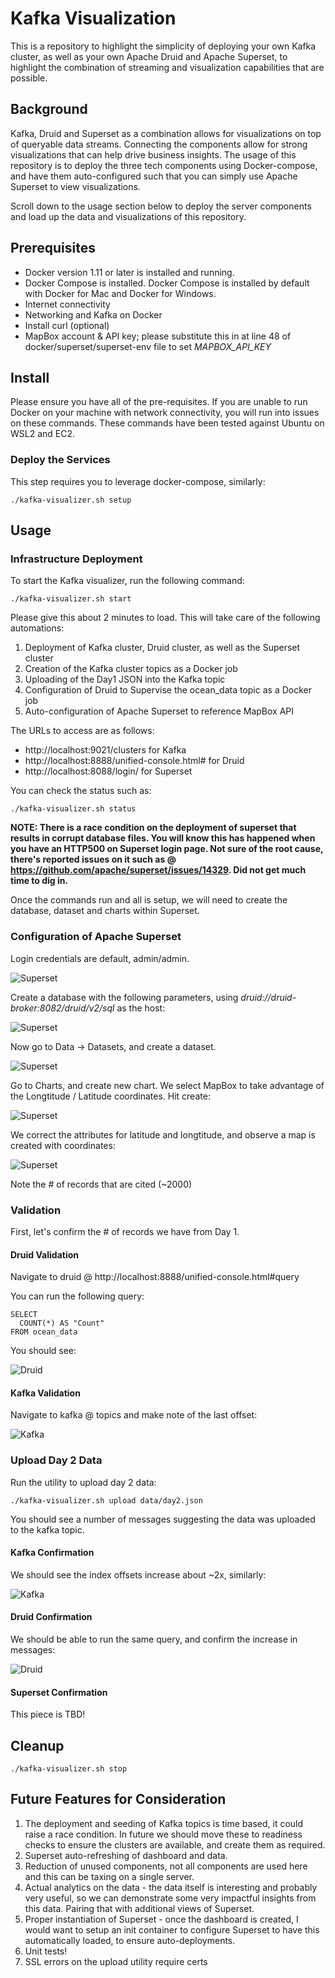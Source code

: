 # Kafka Visualization

This is a repository to highlight the simplicity of deploying your own Kafka cluster, as well as your own Apache Druid and Apache Superset, to highlight the combination of streaming and visualization capabilities that are possible.

## Background

Kafka, Druid and Superset as a combination allows for visualizations on top of queryable data streams. Connecting the components allow for strong visualizations that can help drive business insights. The usage of this repository is to deploy the three tech components using Docker-compose, and have them auto-configured such that you can simply use Apache Superset to view visualizations.

Scroll down to the usage section below to deploy the server components and load up the data and visualizations of this repository.

## Prerequisites

* Docker version 1.11 or later is installed and running.
* Docker Compose is installed. Docker Compose is installed by default with Docker for Mac and Docker for Windows.
* Internet connectivity
* Networking and Kafka on Docker
* Install curl (optional)
* MapBox account & API key; please substitute this in at line 48 of docker/superset/superset-env file to set *MAPBOX_API_KEY*

## Install

Please ensure you have all of the pre-requisites. If you are unable to run Docker on your machine with network connectivity, you will run into issues on these commands. These commands have been tested against Ubuntu on WSL2 and EC2.

### Deploy the Services

This step requires you to leverage docker-compose, similarly:

```
./kafka-visualizer.sh setup
```

## Usage

### Infrastructure Deployment

To start the Kafka visualizer, run the following command:

```
./kafka-visualizer.sh start
```

Please give this about 2 minutes to load. This will take care of the following automations:

1. Deployment of Kafka cluster, Druid cluster, as well as the Superset cluster
2. Creation of the Kafka cluster topics as a Docker job
3. Uploading of the Day1 JSON into the Kafka topic
4. Configuration of Druid to Supervise the ocean_data topic as a Docker job
5. Auto-configuration of Apache Superset to reference MapBox API

The URLs to access are as follows:

* http://localhost:9021/clusters for Kafka
* http://localhost:8888/unified-console.html# for Druid
* http://localhost:8088/login/ for Superset

You can check the status such as:

```
./kafka-visualizer.sh status
```

**NOTE: There is a race condition on the deployment of superset that results in corrupt database files. You will know this has happened when you have an HTTP500 on Superset login page. Not sure of the root cause, there's reported issues on it such as @ https://github.com/apache/superset/issues/14329. Did not get much time to dig in.**

Once the commands run and all is setup, we will need to create the database, dataset and charts within Superset.

### Configuration of Apache Superset

Login credentials are default, admin/admin. 

![Superset](img/superset-1.png)

Create a database with the following parameters, using *druid://druid-broker:8082/druid/v2/sql* as the host:

![Superset](img/superset-2.png)

Now go to Data -> Datasets, and create a dataset.

![Superset](img/superset-3.png)

Go to Charts, and create new chart. We select MapBox to take advantage of the Longtitude / Latitude coordinates. Hit create:

![Superset](img/superset-4.png)

We correct the attributes for latitude and longtitude, and observe a map is created with coordinates:

![Superset](img/superset-5.png)

Note the # of records that are cited (~2000)

### Validation

First, let's confirm the # of records we have from Day 1.

#### Druid Validation

Navigate to druid @ http://localhost:8888/unified-console.html#query

You can run the following query:

```
SELECT
  COUNT(*) AS "Count"
FROM ocean_data
```

You should see:

![Druid](img/validation-druid.png)

#### Kafka Validation

Navigate to kafka @ topics and make note of the last offset:

![Kafka](img/validation-kafka.png)

### Upload Day 2 Data

Run the utility to upload day 2 data:

```
./kafka-visualizer.sh upload data/day2.json
```

You should see a number of messages suggesting the data was uploaded to the kafka topic.

#### Kafka Confirmation

We should see the index offsets increase about ~2x, similarly:

![Kafka](img/confirmation-kafka.png)

#### Druid Confirmation

We should be able to run the same query, and confirm the increase in messages:

![Druid](img/confirmation-druid.png)

#### Superset Confirmation

This piece is TBD!

## Cleanup

```
./kafka-visualizer.sh stop
```

## Future Features for Consideration

1. The deployment and seeding of Kafka topics is time based, it could raise a race condition. In future we should move these to readiness checks to ensure the clusters are available, and create them as required.
2. Superset auto-refreshing of dashboard and data.
3. Reduction of unused components, not all components are used here and this can be taxing on a single server.
4. Actual analytics on the data - the data itself is interesting and probably very useful, so we can demonstrate some very impactful insights from this data. Pairing that with additional views of Superset.
5. Proper instantiation of Superset - once the dashboard is created, I would want to setup an init container to configure Superset to have this automatically loaded, to ensure auto-deployments.
6. Unit tests!
7. SSL errors on the upload utility require certs